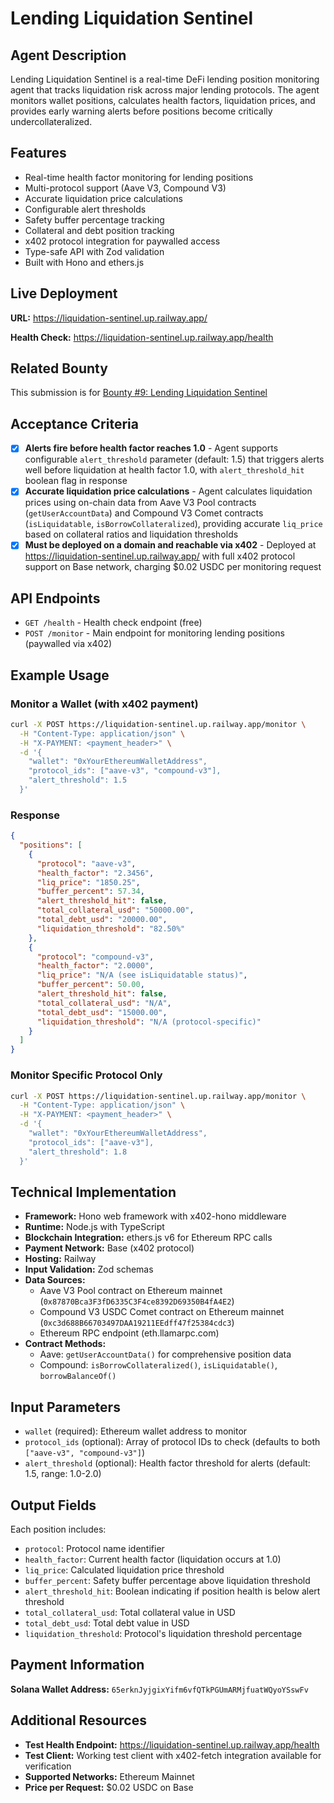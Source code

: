 # Lending Liquidation Sentinel

## Agent Description

Lending Liquidation Sentinel is a real-time DeFi lending position monitoring agent that tracks liquidation risk across major lending protocols. The agent monitors wallet positions, calculates health factors, liquidation prices, and provides early warning alerts before positions become critically undercollateralized.

## Features

- Real-time health factor monitoring for lending positions
- Multi-protocol support (Aave V3, Compound V3)
- Accurate liquidation price calculations
- Configurable alert thresholds
- Safety buffer percentage tracking
- Collateral and debt position tracking
- x402 protocol integration for paywalled access
- Type-safe API with Zod validation
- Built with Hono and ethers.js

## Live Deployment

**URL:** https://liquidation-sentinel.up.railway.app/

**Health Check:** https://liquidation-sentinel.up.railway.app/health

## Related Bounty

This submission is for [Bounty #9: Lending Liquidation Sentinel](https://github.com/daydreamsai/agent-bounties/issues/9)

## Acceptance Criteria

- [x] **Alerts fire before health factor reaches 1.0** - Agent supports configurable `alert_threshold` parameter (default: 1.5) that triggers alerts well before liquidation at health factor 1.0, with `alert_threshold_hit` boolean flag in response
- [x] **Accurate liquidation price calculations** - Agent calculates liquidation prices using on-chain data from Aave V3 Pool contracts (`getUserAccountData`) and Compound V3 Comet contracts (`isLiquidatable`, `isBorrowCollateralized`), providing accurate `liq_price` based on collateral ratios and liquidation thresholds
- [x] **Must be deployed on a domain and reachable via x402** - Deployed at https://liquidation-sentinel.up.railway.app/ with full x402 protocol support on Base network, charging $0.02 USDC per monitoring request

## API Endpoints

- `GET /health` - Health check endpoint (free)
- `POST /monitor` - Main endpoint for monitoring lending positions (paywalled via x402)

## Example Usage

### Monitor a Wallet (with x402 payment)
```bash
curl -X POST https://liquidation-sentinel.up.railway.app/monitor \
  -H "Content-Type: application/json" \
  -H "X-PAYMENT: <payment_header>" \
  -d '{
    "wallet": "0xYourEthereumWalletAddress",
    "protocol_ids": ["aave-v3", "compound-v3"],
    "alert_threshold": 1.5
  }'
```

### Response
```json
{
  "positions": [
    {
      "protocol": "aave-v3",
      "health_factor": "2.3456",
      "liq_price": "1850.25",
      "buffer_percent": 57.34,
      "alert_threshold_hit": false,
      "total_collateral_usd": "50000.00",
      "total_debt_usd": "20000.00",
      "liquidation_threshold": "82.50%"
    },
    {
      "protocol": "compound-v3",
      "health_factor": "2.0000",
      "liq_price": "N/A (see isLiquidatable status)",
      "buffer_percent": 50.00,
      "alert_threshold_hit": false,
      "total_collateral_usd": "N/A",
      "total_debt_usd": "15000.00",
      "liquidation_threshold": "N/A (protocol-specific)"
    }
  ]
}
```

### Monitor Specific Protocol Only
```bash
curl -X POST https://liquidation-sentinel.up.railway.app/monitor \
  -H "Content-Type: application/json" \
  -H "X-PAYMENT: <payment_header>" \
  -d '{
    "wallet": "0xYourEthereumWalletAddress",
    "protocol_ids": ["aave-v3"],
    "alert_threshold": 1.8
  }'
```

## Technical Implementation

- **Framework:** Hono web framework with x402-hono middleware
- **Runtime:** Node.js with TypeScript
- **Blockchain Integration:** ethers.js v6 for Ethereum RPC calls
- **Payment Network:** Base (x402 protocol)
- **Hosting:** Railway
- **Input Validation:** Zod schemas
- **Data Sources:**
  - Aave V3 Pool contract on Ethereum mainnet (`0x87870Bca3F3fD6335C3F4ce8392D69350B4fA4E2`)
  - Compound V3 USDC Comet contract on Ethereum mainnet (`0xc3d688B66703497DAA19211EEdff47f25384cdc3`)
  - Ethereum RPC endpoint (eth.llamarpc.com)
- **Contract Methods:**
  - Aave: `getUserAccountData()` for comprehensive position data
  - Compound: `isBorrowCollateralized()`, `isLiquidatable()`, `borrowBalanceOf()`

## Input Parameters

- `wallet` (required): Ethereum wallet address to monitor
- `protocol_ids` (optional): Array of protocol IDs to check (defaults to both `["aave-v3", "compound-v3"]`)
- `alert_threshold` (optional): Health factor threshold for alerts (default: 1.5, range: 1.0-2.0)

## Output Fields

Each position includes:
- `protocol`: Protocol name identifier
- `health_factor`: Current health factor (liquidation occurs at 1.0)
- `liq_price`: Calculated liquidation price threshold
- `buffer_percent`: Safety buffer percentage above liquidation threshold
- `alert_threshold_hit`: Boolean indicating if position health is below alert threshold
- `total_collateral_usd`: Total collateral value in USD
- `total_debt_usd`: Total debt value in USD
- `liquidation_threshold`: Protocol's liquidation threshold percentage

## Payment Information

**Solana Wallet Address:** `65erknJyjgixYifm6vfQTkPGUmARMjfuatWQyoYSswFv`

## Additional Resources

- **Test Health Endpoint:** https://liquidation-sentinel.up.railway.app/health
- **Test Client:** Working test client with x402-fetch integration available for verification
- **Supported Networks:** Ethereum Mainnet
- **Price per Request:** $0.02 USDC on Base
